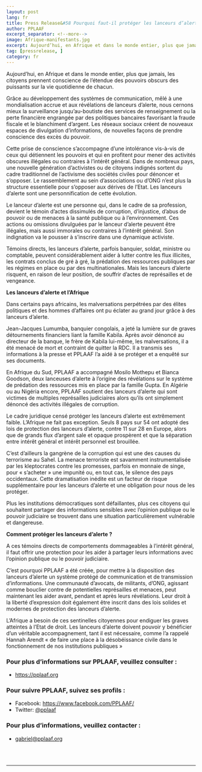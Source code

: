 ```yaml
---
layout: post
lang: fr
title: Press Release&#58 Pourquoi faut-il protéger les lanceurs d’alerte ?
author: PPLAAF
excerpt_separator: <!--more-->
image: Afrique-manifestants.jpg
excerpt: Aujourd’hui, en Afrique et dans le monde entier, plus que jamais, les citoyens prennent conscience de l’étendue des pouvoirs obscurs des puissants sur la vie quotidienne de chacun.
tag: [pressrelease, ]
category: fr
---
```


Aujourd’hui, en Afrique et dans le monde entier, plus que jamais, les citoyens prennent conscience de l’étendue des pouvoirs obscurs des puissants sur la vie quotidienne de chacun.

Grâce au développement des systèmes de communication, mêlé à une mondialisation accrue et aux révélations de lanceurs d’alerte, nous cernons mieux la surveillance jusqu’au-boutiste des services de renseignement ou la perte financière engrangée par des politiques bancaires favorisant la fraude fiscale et le blanchiment d’argent. Les réseaux sociaux créent de nouveaux espaces de divulgation d’informations, de nouvelles façons de prendre conscience des excès du pouvoir.

Cette prise de conscience s’accompagne d’une intolérance vis-à-vis de ceux qui détiennent les pouvoirs et qui en profitent pour mener des activités obscures illégales ou contraires à l’intérêt général. Dans de nombreux pays, une nouvelle génération d’activistes ou de citoyens indignés sortent du cadre traditionnel de l’activisme des sociétés civiles pour dénoncer et s’opposer. Le rassemblement au sein d’associations ou d’ONG n’est plus la structure essentielle pour s’opposer aux dérives de l’Etat. Les lanceurs d’alerte sont une personnification de cette évolution.

Le lanceur d’alerte est une personne qui, dans le cadre de sa profession, devient le témoin d’actes dissimulés de corruption, d’injustice, d’abus de pouvoir ou de menaces à la santé publique ou à l’environnement. Ces actions ou omissions divulguées par le lanceur d’alerte peuvent être illégales, mais aussi immorales ou contraires à l’intérêt général. Son indignation va le pousser à s’inscrire dans une dynamique activiste.

Témoins directs, les lanceurs d’alerte, parfois banquier, soldat, ministre ou comptable, peuvent considérablement aider à lutter contre les flux illicites, les contrats conclus de gré à gré, la prédation des ressources publiques par les régimes en place ou par des multinationales. Mais les lanceurs d’alerte risquent, en raison de leur position, de souffrir d’actes de représailles et de vengeance.

**Les lanceurs d’alerte et l’Afrique**

Dans certains pays africains, les malversations perpétrées par des élites politiques et des hommes d’affaires ont pu éclater au grand jour grâce à des lanceurs d’alerte.

Jean-Jacques Lumumba, banquier congolais, a jeté la lumière sur de graves détournements financiers liant la famille Kabila. Après avoir dénoncé au directeur de la banque, le frère de Kabila lui-même, les malversations, il a été menacé de mort et contraint de quitter la RDC. Il a transmis ses informations à la presse et PPLAAF l’a aidé à se protéger et a enquêté sur ses documents.

En Afrique du Sud, PPLAAF a accompagné Mosilo Mothepu et Bianca Goodson, deux lanceuses d’alerte à l’origine des révélations sur le système de prédation des ressources mis en place par la famille Gupta. En Algérie ou au Nigéria encore, PPLAAF soutient des lanceurs d’alerte qui sont victimes de multiples représailles judiciaires alors qu’ils ont simplement dénoncé des activités illégales de corruption.

Le cadre juridique censé protéger les lanceurs d’alerte est extrêmement faible. L’Afrique ne fait pas exception. Seuls 8 pays sur 54 ont adopté des lois de protection des lanceurs d’alerte, contre 11 sur 28 en Europe, alors que de grands flux d’argent sale et opaque prospèrent et que la séparation entre intérêt général et intérêt personnel est brouillée.

C’est d’ailleurs la gangrène de la corruption qui est une des causes du terrorisme au Sahel. La menace terroriste est savamment instrumentalisée par les kleptocrates contre les promesses, parfois en monnaie de singe, pour « s’acheter » une impunité ou, en tout cas, le silence des pays occidentaux. Cette dramatisation inédite est un facteur de risque supplémentaire pour les lanceurs d’alerte et une obligation pour nous de les protéger.

Plus les institutions démocratiques sont défaillantes, plus ces citoyens qui souhaitent partager des informations sensibles avec l’opinion publique ou le pouvoir judiciaire se trouvent dans une situation particulièrement vulnérable et dangereuse.

**Comment protéger les lanceurs d’alerte ?**

A ces témoins directs de comportements dommageables à l’intérêt général, il faut offrir une protection pour les aider à partager leurs informations avec l’opinion publique ou le pouvoir judiciaire.

C’est pourquoi PPLAAF a été créée, pour mettre à la disposition des lanceurs d’alerte un système protégé de communication et de transmission d’informations. Une communauté d’avocats, de militants, d’ONG, agissant comme bouclier contre de potentielles représailles et menaces, peut maintenant les aider avant, pendant et après leurs révélations. Leur droit à la liberté d’expression doit également être inscrit dans des lois solides et modernes de protection des lanceurs d’alerte.

L’Afrique a besoin de ces sentinelles citoyennes pour endiguer les graves atteintes à l’Etat de droit. Les lanceurs d’alerte doivent pouvoir y bénéficier d’un véritable accompagnement, tant il est nécessaire, comme l’a rappelé Hannah Arendt « de faire une place à la désobéissance civile dans le fonctionnement de nos institutions publiques »

### Pour plus d’informations sur PPLAAF, veuillez consulter :
- <https://pplaaf.org>

### Pour suivre PPLAAF, suivez ses profils :
- Facebook: <https://www.facebook.com/PPLAAF/>
- Twitter: [@pplaaf](https://twitter.com/pplaaf)

### Pour plus d’informations, veuillez contacter :
- [gabriel@pplaaf.org ](mailto:gabriel@pplaaf.org ) 


<br>
<br>

----------------------
